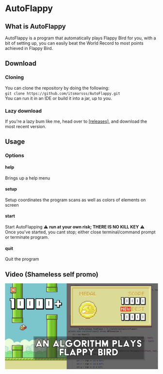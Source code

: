 # AutoFlappy

## What is AutoFlappy
AutoFlappy is a program that automatically plays Flappy Bird for you, with a bit of setting up, you can easily beat the World Record to most points achieved in Flappy Bird.

## Download
### Cloning
You can clone the repository by doing the following:  
`git clone https://github.com/itsmarsss/AutoFlappy.git`  
You can run it in an IDE or build it into a jar, up to you.
### Lazy download
If you're a lazy bum like me, head over to [[releases]](https://github.com/itsmarsss/AutoFlappy/releases), and download the most recent version.

## Usage
### Options
#### help
Brings up a help menu
#### setup
Setup coordinates the program scans as well as colors of elements on screen
#### start
Start AutoFlapping :warning: **run at your own risk; THERE IS NO KILL KEY** :warning:  
Once you've started, you cant stop; either close terminal/command prompt or terminate program.
#### quit
Quit the program

## Video (Shameless self promo)
[![Image Link](https://raw.githubusercontent.com/itsmarsss/AutoFlappy/main/assets/thumbnail.jpg)](https://www.youtube.com/watch?v=-sUVFuqVBdU)
